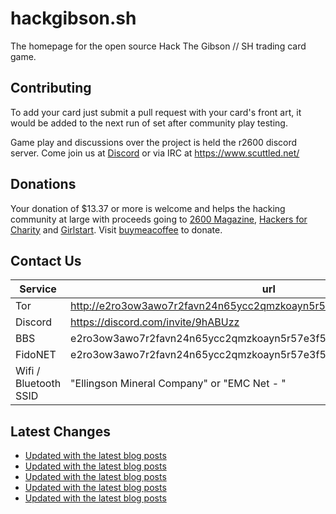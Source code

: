 # hackgibson.sh
The homepage for the open source Hack The Gibson // SH trading card game.


## Contributing

To add your card just submit a pull request with your card's front art, it would be added to the next run of set after community play testing.

Game play and discussions over the project is held the r2600 discord server. Come join us at [Discord](https://discord.com/invite/9hABUzz) or via IRC at https://www.scuttled.net/


## Donations

Your donation of $13.37 or more is welcome and helps the hacking community at large with proceeds going to [2600 Magazine](https://2600.com/), [Hackers for Charity](https://hackersforcharity.org) and [Girlstart](https://girlstart.org).  Visit [buymeacoffee](https://www.buymeacoffee.com/hackgibson.sh) to donate.


## Contact Us

Service | url
-|-
Tor | http://e2ro3ow3awo7r2favn24n65ycc2qmzkoayn5r57e3f56nvjwdcgg32ad.onion
Discord | https://discord.com/invite/9hABUzz
BBS | e2ro3ow3awo7r2favn24n65ycc2qmzkoayn5r57e3f56nvjwdcgg32ad.onion:23
FidoNET | e2ro3ow3awo7r2favn24n65ycc2qmzkoayn5r57e3f56nvjwdcgg32ad.onion:24554
Wifi / Bluetooth SSID | "Ellingson Mineral Company" or "EMC Net - <fidonet address>"

## Latest Changes
<!-- BLOG-POST-LIST:START -->
- [Updated with the latest blog posts](https://github.com/DFW2600/hackgibson.sh/commit/e7d98fc3a63fecd0c0eeb95c1746dfeb60e07da8)
- [Updated with the latest blog posts](https://github.com/DFW2600/hackgibson.sh/commit/71c6b32fa32395e84551b575a3c6290276798cca)
- [Updated with the latest blog posts](https://github.com/DFW2600/hackgibson.sh/commit/39b4ce12f17e9029f677edf0e6d8e2f79d251baa)
- [Updated with the latest blog posts](https://github.com/DFW2600/hackgibson.sh/commit/a91ee2e44cb47856b316637af3439ecd7dbe32c6)
- [Updated with the latest blog posts](https://github.com/DFW2600/hackgibson.sh/commit/2fe186c76410904c5c5f5974b5d5b5108914a5bd)
<!-- BLOG-POST-LIST:END -->
